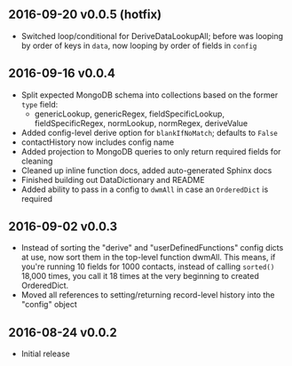 ## 2016-09-20 v0.0.5 (hotfix)
- Switched loop/conditional for DeriveDataLookupAll; before was looping by order of keys in `data`, now looping by order of fields in `config`

## 2016-09-16 v0.0.4
- Split expected MongoDB schema into collections based on the former `type` field:
  - genericLookup, genericRegex, fieldSpecificLookup, fieldSpecificRegex, normLookup, normRegex, deriveValue
- Added config-level derive option for `blankIfNoMatch`; defaults to `False`
- contactHistory now includes config name
- Added projection to MongoDB queries to only return required fields for cleaning
- Cleaned up inline function docs, added auto-generated Sphinx docs
- Finished building out DataDictionary and README
- Added ability to pass in a config to `dwmAll` in case an `OrderedDict` is required

## 2016-09-02 v0.0.3
 - Instead of sorting the "derive" and "userDefinedFunctions" config dicts at use, now sort them in the top-level function dwmAll. This means, if you're running 10 fields for 1000 contacts, instead of calling ```sorted()``` 18,000 times, you call it 18 times at the very beginning to created OrderedDict.
 - Moved all references to setting/returning record-level history into the "config" object

## 2016-08-24 v0.0.2
 - Initial release
